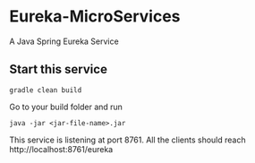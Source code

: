 # Eureka-MicroServices
A Java Spring Eureka Service

## Start this service
```
gradle clean build
```
Go to your build folder and run
```
java -jar <jar-file-name>.jar
```
This service is listening at port 8761. All the clients should reach http://localhost:8761/eureka
